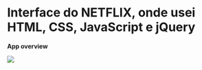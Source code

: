 # Interface do NETFLIX, onde usei HTML, CSS, JavaScript e jQuery

**App overview**

![](overview.gif)